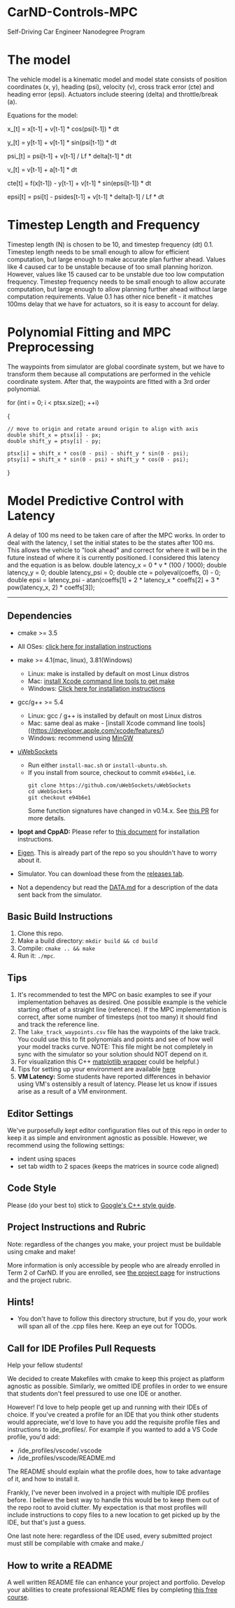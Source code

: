 # CarND-Controls-MPC
Self-Driving Car Engineer Nanodegree Program

# The model
The vehicle model is a kinematic model and model state consists of position coordinates (x, y), heading (psi), velocity (v), cross track error (cte) and heading error (epsi). Actuators include steering (delta) and throttle/break (a).

Equations for the model:

x_[t] = x[t-1] + v[t-1] * cos(psi[t-1]) * dt

y_[t] = y[t-1] + v[t-1] * sin(psi[t-1]) * dt

psi_[t] = psi[t-1] + v[t-1] / Lf * delta[t-1] * dt

v_[t] = v[t-1] + a[t-1] * dt

cte[t] = f(x[t-1]) - y[t-1] + v[t-1] * sin(epsi[t-1]) * dt

epsi[t] = psi[t] - psides[t-1] + v[t-1] * delta[t-1] / Lf * dt



# Timestep Length and Frequency
Timestep length (N) is chosen to be 10, and timestep frequency (dt) 0.1.
Timestep length needs to be small enough to allow for efficient computation, but large enough to make accurate plan further ahead. Values like 4 caused car to be unstable because of too small planning horizon. However, values like 15 caused car to be unstable due too low computation frequency.
Timestep frequency needs to be small enough to allow accurate computation, but large enough to allow planning further ahead without large computation requirements. Value 0.1 has other nice benefit - it matches 100ms delay that we have for actuators, so it is easy to account for delay.

# Polynomial Fitting and MPC Preprocessing
The waypoints from simulator are global coordinate system, but we have to transform them because all computations are performed in the vehicle coordinate system. 
After that, the waypoints are fitted with a 3rd order polynomial.

for (int i = 0; i < ptsx.size(); ++i) 

{

	// move to origin and rotate around origin to align with axis
	double shift_x = ptsx[i] - px;
	double shift_y = ptsy[i] - py;

	ptsx[i] = shift_x * cos(0 - psi) - shift_y * sin(0 - psi);
	ptsy[i] = shift_x * sin(0 - psi) + shift_y * cos(0 - psi);

} 

# Model Predictive Control with Latency
A delay of 100 ms need to be taken care of after the MPC works. In order to deal with the latency, I set the initial states to be the states after 100 ms. This allows the vehicle to "look ahead" and correct for where it will be in the future instead of where it is currently positioned.
I considered this latency and the equation is as below.
double latency_x = 0 * v * (100 / 1000);
double latency_y = 0;
double latency_psi = 0;
double cte = polyeval(coeffs, 0) - 0;
double epsi = latency_psi - atan(coeffs[1] + 2 * latency_x * coeffs[2] + 3 * pow(latency_x, 2) * coeffs[3]);



---

## Dependencies

* cmake >= 3.5
 * All OSes: [click here for installation instructions](https://cmake.org/install/)
* make >= 4.1(mac, linux), 3.81(Windows)
  * Linux: make is installed by default on most Linux distros
  * Mac: [install Xcode command line tools to get make](https://developer.apple.com/xcode/features/)
  * Windows: [Click here for installation instructions](http://gnuwin32.sourceforge.net/packages/make.htm)
* gcc/g++ >= 5.4
  * Linux: gcc / g++ is installed by default on most Linux distros
  * Mac: same deal as make - [install Xcode command line tools]((https://developer.apple.com/xcode/features/)
  * Windows: recommend using [MinGW](http://www.mingw.org/)
* [uWebSockets](https://github.com/uWebSockets/uWebSockets)
  * Run either `install-mac.sh` or `install-ubuntu.sh`.
  * If you install from source, checkout to commit `e94b6e1`, i.e.
    ```
    git clone https://github.com/uWebSockets/uWebSockets
    cd uWebSockets
    git checkout e94b6e1
    ```
    Some function signatures have changed in v0.14.x. See [this PR](https://github.com/udacity/CarND-MPC-Project/pull/3) for more details.

* **Ipopt and CppAD:** Please refer to [this document](https://github.com/udacity/CarND-MPC-Project/blob/master/install_Ipopt_CppAD.md) for installation instructions.
* [Eigen](http://eigen.tuxfamily.org/index.php?title=Main_Page). This is already part of the repo so you shouldn't have to worry about it.
* Simulator. You can download these from the [releases tab](https://github.com/udacity/self-driving-car-sim/releases).
* Not a dependency but read the [DATA.md](./DATA.md) for a description of the data sent back from the simulator.


## Basic Build Instructions

1. Clone this repo.
2. Make a build directory: `mkdir build && cd build`
3. Compile: `cmake .. && make`
4. Run it: `./mpc`.

## Tips

1. It's recommended to test the MPC on basic examples to see if your implementation behaves as desired. One possible example
is the vehicle starting offset of a straight line (reference). If the MPC implementation is correct, after some number of timesteps
(not too many) it should find and track the reference line.
2. The `lake_track_waypoints.csv` file has the waypoints of the lake track. You could use this to fit polynomials and points and see of how well your model tracks curve. NOTE: This file might be not completely in sync with the simulator so your solution should NOT depend on it.
3. For visualization this C++ [matplotlib wrapper](https://github.com/lava/matplotlib-cpp) could be helpful.)
4.  Tips for setting up your environment are available [here](https://classroom.udacity.com/nanodegrees/nd013/parts/40f38239-66b6-46ec-ae68-03afd8a601c8/modules/0949fca6-b379-42af-a919-ee50aa304e6a/lessons/f758c44c-5e40-4e01-93b5-1a82aa4e044f/concepts/23d376c7-0195-4276-bdf0-e02f1f3c665d)
5. **VM Latency:** Some students have reported differences in behavior using VM's ostensibly a result of latency.  Please let us know if issues arise as a result of a VM environment.

## Editor Settings

We've purposefully kept editor configuration files out of this repo in order to
keep it as simple and environment agnostic as possible. However, we recommend
using the following settings:

* indent using spaces
* set tab width to 2 spaces (keeps the matrices in source code aligned)

## Code Style

Please (do your best to) stick to [Google's C++ style guide](https://google.github.io/styleguide/cppguide.html).

## Project Instructions and Rubric

Note: regardless of the changes you make, your project must be buildable using
cmake and make!

More information is only accessible by people who are already enrolled in Term 2
of CarND. If you are enrolled, see [the project page](https://classroom.udacity.com/nanodegrees/nd013/parts/40f38239-66b6-46ec-ae68-03afd8a601c8/modules/f1820894-8322-4bb3-81aa-b26b3c6dcbaf/lessons/b1ff3be0-c904-438e-aad3-2b5379f0e0c3/concepts/1a2255a0-e23c-44cf-8d41-39b8a3c8264a)
for instructions and the project rubric.

## Hints!

* You don't have to follow this directory structure, but if you do, your work
  will span all of the .cpp files here. Keep an eye out for TODOs.

## Call for IDE Profiles Pull Requests

Help your fellow students!

We decided to create Makefiles with cmake to keep this project as platform
agnostic as possible. Similarly, we omitted IDE profiles in order to we ensure
that students don't feel pressured to use one IDE or another.

However! I'd love to help people get up and running with their IDEs of choice.
If you've created a profile for an IDE that you think other students would
appreciate, we'd love to have you add the requisite profile files and
instructions to ide_profiles/. For example if you wanted to add a VS Code
profile, you'd add:

* /ide_profiles/vscode/.vscode
* /ide_profiles/vscode/README.md

The README should explain what the profile does, how to take advantage of it,
and how to install it.

Frankly, I've never been involved in a project with multiple IDE profiles
before. I believe the best way to handle this would be to keep them out of the
repo root to avoid clutter. My expectation is that most profiles will include
instructions to copy files to a new location to get picked up by the IDE, but
that's just a guess.

One last note here: regardless of the IDE used, every submitted project must
still be compilable with cmake and make./

## How to write a README
A well written README file can enhance your project and portfolio.  Develop your abilities to create professional README files by completing [this free course](https://www.udacity.com/course/writing-readmes--ud777).
